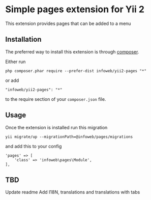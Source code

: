 Simple pages extension for Yii 2
================================
This extension provides pages that can be added to a menu

Installation
------------

The preferred way to install this extension is through [composer](http://getcomposer.org/download/).

Either run

```
php composer.phar require --prefer-dist infoweb/yii2-pages "*"
```

or add

```
"infoweb/yii2-pages": "*"
```

to the require section of your `composer.json` file.


Usage
-----

Once the extension is installed run this migration

```
yii migrate/up --migrationPath=@infoweb/pages/migrations
```

and add this to your config

````
'pages' => [
    'class' => 'infoweb\pages\Module',
],
````


TBD
---

Update readme
Add I18N, translations and translations with tabs


